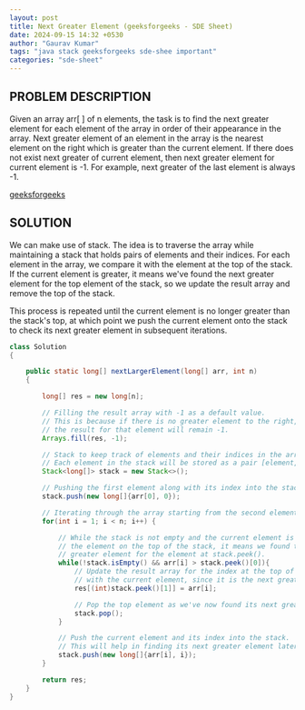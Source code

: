 ```yaml
---
layout: post
title: Next Greater Element (geeksforgeeks - SDE Sheet)
date: 2024-09-15 14:32 +0530
author: "Gaurav Kumar"
tags: "java stack geeksforgeeks sde-shee important"
categories: "sde-sheet"
---
```


## PROBLEM DESCRIPTION

Given an array arr[ ] of n elements, the task is to find the next greater element for each element of the array in order of their appearance in the array. Next greater element of an element in the array is the nearest element on the right which is greater than the current element.
If there does not exist next greater of current element, then next greater element for current element is -1. For example, next greater of the last element is always -1.

[geeksforgeeks](https://www.geeksforgeeks.org/problems/next-larger-element-1587115620/1?page=7)

## SOLUTION

We can make use of stack. The idea is to traverse the array while maintaining a stack that holds pairs of elements and their indices. For each element in the array, we compare it with the element at the top of the stack. If the current element is greater, it means we've found the next greater element for the top element of the stack, so we update the result array and remove the top of the stack.

This process is repeated until the current element is no longer greater than the stack's top, at which point we push the current element onto the stack to check its next greater element in subsequent iterations.

```java
class Solution
{

    public static long[] nextLargerElement(long[] arr, int n)
    {

        long[] res = new long[n];

        // Filling the result array with -1 as a default value.
        // This is because if there is no greater element to the right,
        // the result for that element will remain -1.
        Arrays.fill(res, -1);

        // Stack to keep track of elements and their indices in the array.
        // Each element in the stack will be stored as a pair [element, index].
        Stack<long[]> stack = new Stack<>();

        // Pushing the first element along with its index into the stack.
        stack.push(new long[]{arr[0], 0});

        // Iterating through the array starting from the second element.
        for(int i = 1; i < n; i++) {

            // While the stack is not empty and the current element is greater than
            // the element on the top of the stack, it means we found the next
            // greater element for the element at stack.peek().
            while(!stack.isEmpty() && arr[i] > stack.peek()[0]){
                // Update the result array for the index at the top of the stack
                // with the current element, since it is the next greater element.
                res[(int)stack.peek()[1]] = arr[i];

                // Pop the top element as we've now found its next greater element.
                stack.pop();
            }

            // Push the current element and its index into the stack.
            // This will help in finding its next greater element later.
            stack.push(new long[]{arr[i], i});
        }

        return res;
    }
}
```
